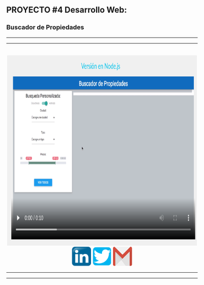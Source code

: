 ## PROYECTO #4 Desarrollo Web:

### Buscador de Propiedades

<hr><hr><br>

<div align="center">
  <img src="res/INFO.png" width="500" height="500">
</div>

<div align="center">
  <a href="https://co.linkedin.com/in/hugo-celedon"><img src="img/linkedin.png" width="50"></a>
  <a href="https://twitter.com/hugocele"><img src="img/twitter.png" width="50"></a>
  <a href="mailto:hugocele@gmail.com"><img src="img/email.png" width="50" height="50"></a>
</div>

<hr><hr>
